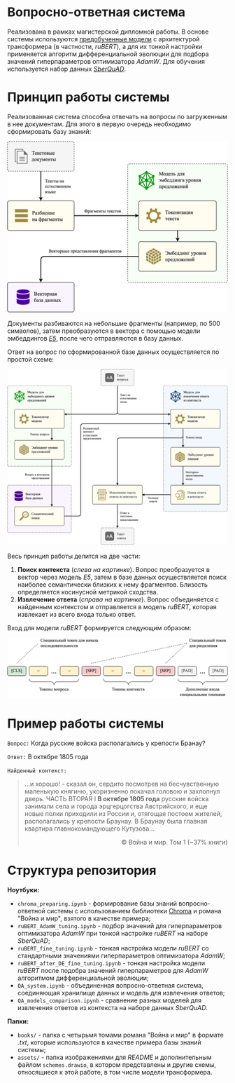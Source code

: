 # Вопросно-ответная система

Реализована в рамках магистерской дипломной работы. В основе системы используются [предобученные модели](https://arxiv.org/abs/2309.10931) с архитектурой трансформера (в частности, *ruBERT*), а для их тонкой настройки применяется алгоритм дифференциальной эволюции для подбора значений гиперпараметров оптимизатора *AdamW*. Для обучения используется набор данных [*SberQuAD*](https://huggingface.co/datasets/kuznetsoffandrey/sberquad).

# Принцип работы системы

Реализованная система способна отвечать на вопросы по загруженным в нее документам. Для этого в первую очередь необходимо сформировать базу знаний:

![](assets/DB.jpg)

Документы разбиваются на небольшие фрагменты (например, по 500 символов), затем преобразуются в вектора с помощью модели эмбеддингов [*E5*](https://arxiv.org/abs/2402.05672), после чего отправляются в базу данных.

Ответ на вопрос по сформированной базе данных осуществляется по простой схеме:

![](assets/concept.jpg)

Весь принцип работы делится на две части:
1. **Поиск контекста** (*слева на картинке*). Вопрос преобразуется в вектор через модель *E5*, затем в базе данных осуществляется поиск наиболее семантически близких к нему фрагментов. Близость определяется косинусной метрикой сходства.
2. **Извлечение ответа** (*справа на картинке*). Вопрос объединяется с найденным контекстом и отправляется в модель *ruBERT*, которая извлекает из всего входа только ответ.

Вход для модели *ruBERT* формируется следующим образом:

![](assets/input.jpg)

# Пример работы системы

`Вопрос:` Когда русские войска располагались у крепости Бранау?

`Ответ:` В октябре 1805 года

`Найденный контекст:` 
> ...и хорошо! - сказал он, сердито посмотрев на бесчувственную маленькую княгиню, укоризненно покачал головою и захлопнул дверь.
ЧАСТЬ BTОРАЯ
I
**В октябре 1805 года** русские войска занимали села и города эрцгерцогства Австрийского, и еще новые полки приходили из России и, отягощая постоем жителей, располагались у крепости Браунау. В Браунау была главная квартира главнокомандующего Кутузова... <p align="right">© Война и мир. Том 1 (~37% книги)</p>

# Структура репозитория

**Ноутбуки:**
- `chroma_preparing.ipynb` - формирование базы знаний вопросно-ответной системы с использованием библиотеки [Chroma](https://www.trychroma.com/) и романа "Война и мир", взятого в качестве примера;
- `ruBERT_AdamW_tuning.ipynb` - подбор значений для гиперпараметров оптимизатора *AdamW* при тонкой настройке *ruBERT* на наборе *SberQuAD*;
- `ruBERT_fine_tuning.ipynb` - тонкая настройка модели *ruBERT* со стандартными значениями гиперпараметров оптимизатора *AdamW*;
- `ruBERT_after_DE_fine_tuning.ipynb` - тонкая настройка модели *ruBERT* после подобра значений гиперпараметров для *AdamW* алгоритмом дифференциальной эволюции;
- `QA_system.ipynb` - объединенная вопросно-ответная система, соединяющая хранилище данных и модель для извлечения ответов;
- `QA_models_comparison.ipynb` - сравнение разных моделей для извлечения ответов из контекста на наборе данных *SberQuAD*.

**Папки:**
- `books/` - папка с четырьмя томами романа "Война и мир" в формате *.txt*, которые используются в качестве примера базы знаний системы;
- `assets/` - папка изображениями для *README* и дополнительным файлом `schemes.drawio`, в котором представлены и другие схемы, относящиеся к этой работе, в том числе модели трансформера.